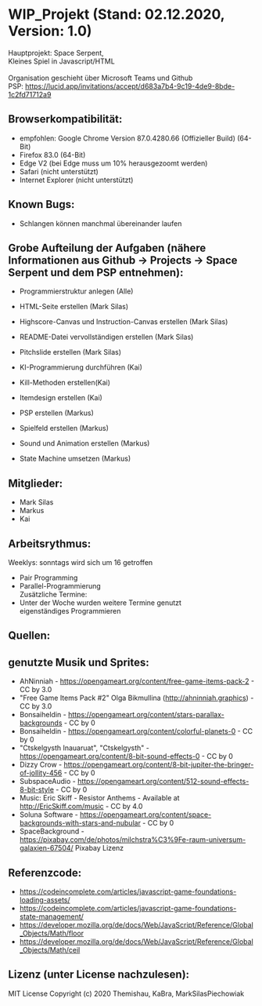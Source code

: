 # WIP_Projekt (Stand: 02.12.2020, Version: 1.0)
Hauptprojekt: Space Serpent, <br/>
Kleines Spiel in Javascript/HTML <br/>
<br/>
Organisation geschieht über Microsoft Teams und Github <br/>
PSP: https://lucid.app/invitations/accept/d683a7b4-9c19-4de9-8bde-1c2fd71712a9 <br/>

## Browserkompatibilität:
- empfohlen: Google Chrome Version 87.0.4280.66 (Offizieller Build) (64-Bit)
- Firefox 83.0 (64-Bit)
- Edge V2 (bei Edge muss um 10% herausgezoomt werden)
- Safari (nicht unterstützt)
- Internet Explorer (nicht unterstützt)


## Known Bugs:
- Schlangen können manchmal übereinander laufen


## Grobe Aufteilung der Aufgaben (nähere Informationen aus Github -> Projects -> Space Serpent und dem PSP entnehmen): 
- Programmierstruktur anlegen (Alle)

- HTML-Seite erstellen (Mark Silas)
- Highscore-Canvas und Instruction-Canvas erstellen (Mark Silas)
- README-Datei vervollständigen erstellen (Mark Silas)
- Pitchslide erstellen (Mark Silas)

- KI-Programmierung durchführen (Kai)
- Kill-Methoden erstellen(Kai)
- Itemdesign erstellen (Kai) 

- PSP erstellen (Markus)
- Spielfeld erstellen (Markus)
- Sound und Animation erstellen (Markus)
- State Machine umsetzen (Markus)

## Mitglieder:
- Mark Silas
- Markus 
- Kai

## Arbeitsrythmus:
Weeklys: sonntags wird sich um 16 getroffen <br/>
- Pair Programming <br/>
- Parallel-Programmierung <br/>
Zusätzliche Termine: <br/>
- Unter der Woche wurden weitere Termine genutzt <br/>
eigenständiges Programmieren <br/>

## Quellen:
## genutzte Musik und Sprites:
- AhNinniah - https://opengameart.org/content/free-game-items-pack-2 - CC by 3.0
- "Free Game Items Pack #2" Olga Bikmullina (http://ahninniah.graphics) - CC by 3.0
- Bonsaiheldin - https://opengameart.org/content/stars-parallax-backgrounds - CC by 0
- Bonsaiheldin - https://opengameart.org/content/colorful-planets-0 - CC by 0
- "Ctskelgysth Inauaruat", "Ctskelgysth" - https://opengameart.org/content/8-bit-sound-effects-0 - CC by 0
- Dizzy Crow - https://opengameart.org/content/8-bit-jupiter-the-bringer-of-jollity-456 - CC by 0
- SubspaceAudio - https://opengameart.org/content/512-sound-effects-8-bit-style - CC by 0
- Music: Eric Skiff - Resistor Anthems - Available at http://EricSkiff.com/music - CC by 4.0
- Soluna Software - https://opengameart.org/content/space-backgrounds-with-stars-and-nubular - CC by 0
- SpaceBackground - https://pixabay.com/de/photos/milchstra%C3%9Fe-raum-universum-galaxien-67504/ Pixabay Lizenz


## Referenzcode:
- https://codeincomplete.com/articles/javascript-game-foundations-loading-assets/
- https://codeincomplete.com/articles/javascript-game-foundations-state-management/
- https://developer.mozilla.org/de/docs/Web/JavaScript/Reference/Global_Objects/Math/floor
- https://developer.mozilla.org/de/docs/Web/JavaScript/Reference/Global_Objects/Math/ceil

## Lizenz (unter License nachzulesen): 

MIT License
Copyright (c) 2020 Themishau, KaBra, MarkSilasPiechowiak